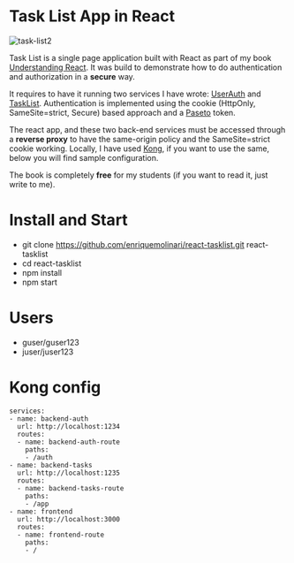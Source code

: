 # Task List App in React

![task-list2](https://user-images.githubusercontent.com/11150895/139749657-0034c62b-4eb1-4210-9fec-7251b8daccda.png)

Task List is a single page application built with React as part of my book [Understanding React](https://leanpub.com/understandingreact). It was build to demonstrate how to do authentication and authorization in a **secure** way.

It requires to have it running two services I have wrote: [UserAuth](https://github.com/enriquemolinari/userauth) and [TaskList](https://github.com/enriquemolinari/tasklist). Authentication is implemented using the cookie (HttpOnly, SameSite=strict, Secure) based approach and a [Paseto](https://paseto.io/) token.

The react app, and these two back-end services must be accessed through a **reverse proxy** to have the same-origin policy and the SameSite=strict cookie working. Locally, I have used [Kong](https://konghq.com/install/#kong-community), if you want to use the same, below you will find sample configuration.

The book is completely **free** for my students (if you want to read it, just write to me).

# Install and Start

- git clone https://github.com/enriquemolinari/react-tasklist.git react-tasklist
- cd react-tasklist
- npm install
- npm start

# Users

- guser/guser123
- juser/juser123

# Kong config

```
services:
- name: backend-auth
  url: http://localhost:1234
  routes:
  - name: backend-auth-route
    paths:
    - /auth
- name: backend-tasks
  url: http://localhost:1235
  routes:
  - name: backend-tasks-route
    paths:
    - /app
- name: frontend
  url: http://localhost:3000
  routes:
  - name: frontend-route
    paths:
    - /
```
